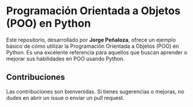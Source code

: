 # Programación Orientada a Objetos (POO) en Python

Este repositorio, desarrollado por **Jorge Peñaloza**, ofrece un ejemplo básico de cómo utilizar la Programación Orientada a Objetos (POO) en Python. Es una excelente referencia para aquellos que buscan aprender o mejorar sus habilidades en POO usando Python.

## Contribuciones

Las contribuciones son bienvenidas. Si tienes sugerencias o mejoras, no dudes en abrir un issue o enviar un pull request.

